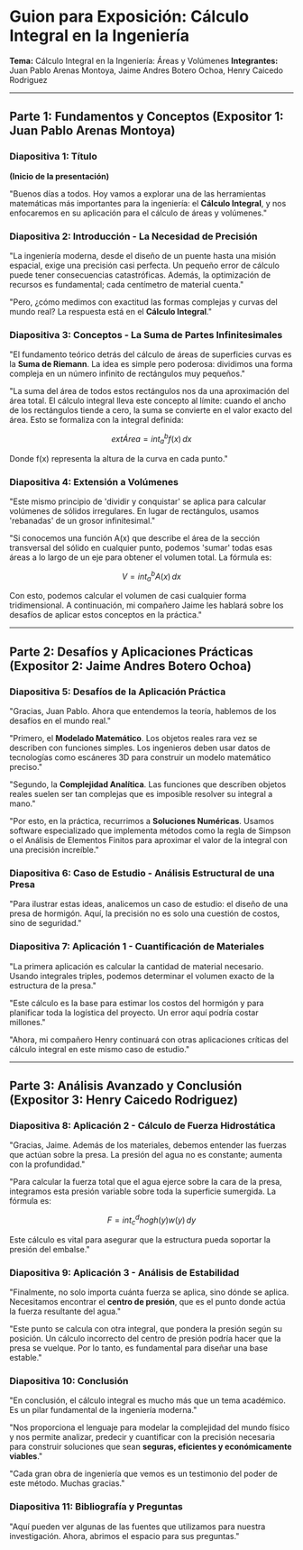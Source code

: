 # Guion para Exposición: Cálculo Integral en la Ingeniería

**Tema:** Cálculo Integral en la Ingeniería: Áreas y Volúmenes
**Integrantes:** Juan Pablo Arenas Montoya, Jaime Andres Botero Ochoa, Henry Caicedo Rodriguez

---

## Parte 1: Fundamentos y Conceptos (Expositor 1: Juan Pablo Arenas Montoya)

### Diapositiva 1: Título

**(Inicio de la presentación)**

"Buenos días a todos. Hoy vamos a explorar una de las herramientas matemáticas más importantes para la ingeniería: el **Cálculo Integral**, y nos enfocaremos en su aplicación para el cálculo de áreas y volúmenes."

### Diapositiva 2: Introducción - La Necesidad de Precisión

"La ingeniería moderna, desde el diseño de un puente hasta una misión espacial, exige una precisión casi perfecta. Un pequeño error de cálculo puede tener consecuencias catastróficas. Además, la optimización de recursos es fundamental; cada centímetro de material cuenta."

"Pero, ¿cómo medimos con exactitud las formas complejas y curvas del mundo real? La respuesta está en el **Cálculo Integral**."

### Diapositiva 3: Conceptos - La Suma de Partes Infinitesimales

"El fundamento teórico detrás del cálculo de áreas de superficies curvas es la **Suma de Riemann**. La idea es simple pero poderosa: dividimos una forma compleja en un número infinito de rectángulos muy pequeños."

"La suma del área de todos estos rectángulos nos da una aproximación del área total. El cálculo integral lleva este concepto al límite: cuando el ancho de los rectángulos tiende a cero, la suma se convierte en el valor exacto del área. Esto se formaliza con la integral definida:

$$ 	ext{Área} = 
int_{a}^{b} f(x) \,dx $$

Donde f(x) representa la altura de la curva en cada punto."

### Diapositiva 4: Extensión a Volúmenes

"Este mismo principio de 'dividir y conquistar' se aplica para calcular volúmenes de sólidos irregulares. En lugar de rectángulos, usamos 'rebanadas' de un grosor infinitesimal."

"Si conocemos una función A(x) que describe el área de la sección transversal del sólido en cualquier punto, podemos 'sumar' todas esas áreas a lo largo de un eje para obtener el volumen total. La fórmula es:

$$ V = 
int_{a}^{b} A(x) \,dx $$

Con esto, podemos calcular el volumen de casi cualquier forma tridimensional. A continuación, mi compañero Jaime les hablará sobre los desafíos de aplicar estos conceptos en la práctica."

---

## Parte 2: Desafíos y Aplicaciones Prácticas (Expositor 2: Jaime Andres Botero Ochoa)

### Diapositiva 5: Desafíos de la Aplicación Práctica

"Gracias, Juan Pablo. Ahora que entendemos la teoría, hablemos de los desafíos en el mundo real."

"Primero, el **Modelado Matemático**. Los objetos reales rara vez se describen con funciones simples. Los ingenieros deben usar datos de tecnologías como escáneres 3D para construir un modelo matemático preciso."

"Segundo, la **Complejidad Analítica**. Las funciones que describen objetos reales suelen ser tan complejas que es imposible resolver su integral a mano."

"Por esto, en la práctica, recurrimos a **Soluciones Numéricas**. Usamos software especializado que implementa métodos como la regla de Simpson o el Análisis de Elementos Finitos para aproximar el valor de la integral con una precisión increíble."

### Diapositiva 6: Caso de Estudio - Análisis Estructural de una Presa

"Para ilustrar estas ideas, analicemos un caso de estudio: el diseño de una presa de hormigón. Aquí, la precisión no es solo una cuestión de costos, sino de seguridad."

### Diapositiva 7: Aplicación 1 - Cuantificación de Materiales

"La primera aplicación es calcular la cantidad de material necesario. Usando integrales triples, podemos determinar el volumen exacto de la estructura de la presa."

"Este cálculo es la base para estimar los costos del hormigón y para planificar toda la logística del proyecto. Un error aquí podría costar millones."

"Ahora, mi compañero Henry continuará con otras aplicaciones críticas del cálculo integral en este mismo caso de estudio."

---

## Parte 3: Análisis Avanzado y Conclusión (Expositor 3: Henry Caicedo Rodriguez)

### Diapositiva 8: Aplicación 2 - Cálculo de Fuerza Hidrostática

"Gracias, Jaime. Además de los materiales, debemos entender las fuerzas que actúan sobre la presa. La presión del agua no es constante; aumenta con la profundidad."

"Para calcular la fuerza total que el agua ejerce sobre la cara de la presa, integramos esta presión variable sobre toda la superficie sumergida. La fórmula es:

$$ F = 
int_{c}^{d} ho g h(y) w(y) \,dy $$

Este cálculo es vital para asegurar que la estructura pueda soportar la presión del embalse."

### Diapositiva 9: Aplicación 3 - Análisis de Estabilidad

"Finalmente, no solo importa cuánta fuerza se aplica, sino dónde se aplica. Necesitamos encontrar el **centro de presión**, que es el punto donde actúa la fuerza resultante del agua."

"Este punto se calcula con otra integral, que pondera la presión según su posición. Un cálculo incorrecto del centro de presión podría hacer que la presa se vuelque. Por lo tanto, es fundamental para diseñar una base estable."

### Diapositiva 10: Conclusión

"En conclusión, el cálculo integral es mucho más que un tema académico. Es un pilar fundamental de la ingeniería moderna."

"Nos proporciona el lenguaje para modelar la complejidad del mundo físico y nos permite analizar, predecir y cuantificar con la precisión necesaria para construir soluciones que sean **seguras, eficientes y económicamente viables**."

"Cada gran obra de ingeniería que vemos es un testimonio del poder de este método. Muchas gracias."

### Diapositiva 11: Bibliografía y Preguntas

"Aquí pueden ver algunas de las fuentes que utilizamos para nuestra investigación. Ahora, abrimos el espacio para sus preguntas."